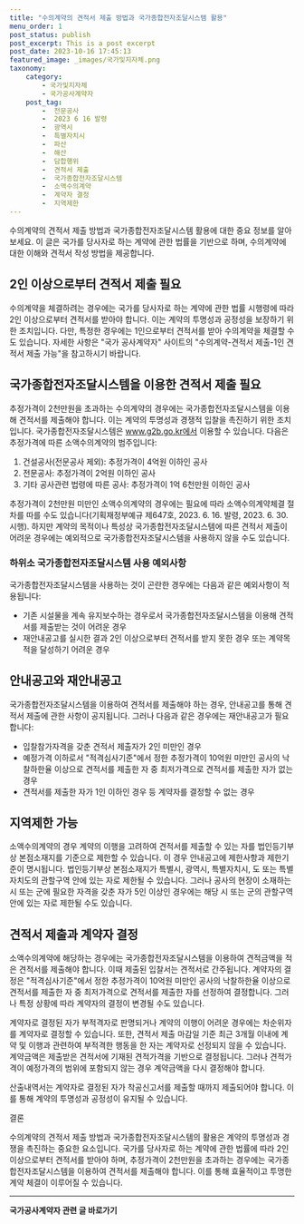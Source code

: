 ```yaml
---
title: "수의계약의 견적서 제출 방법과 국가종합전자조달시스템 활용"
menu_order: 1
post_status: publish
post_excerpt: This is a post excerpt
post_date: 2023-10-16 17:45:13
featured_image: _images/국가및지자체.png
taxonomy:
    category:
        - 국가및지자체
        - 국가공사계약자
    post_tag:
        -  전문공사
        -  2023 6 16 발령
        -  광역시
        -  특별자치시
        -  파산
        -  해산
        -  담합행위
        -  견적서 제출
        -  국가종합전자조달시스템
        -  소액수의계약
        -  계약자 결정
        -  지역제한
---
```



 수의계약의 견적서 제출 방법과 국가종합전자조달시스템 활용에 대한 중요 정보를 알아보세요. 이 글은 국가를 당사자로 하는 계약에 관한 법률을 기반으로 하며, 수의계약에 대한 이해와 견적서 작성 방법을 제공합니다.

##  2인 이상으로부터 견적서 제출 필요

수의계약을 체결하려는 경우에는 국가를 당사자로 하는 계약에 관한 법률 시행령에 따라 2인 이상으로부터 견적서를 받아야 합니다. 이는 계약의 투명성과 공정성을 보장하기 위한 조치입니다. 다만, 특정한 경우에는 1인으로부터 견적서를 받아 수의계약을 체결할 수도 있습니다. 자세한 사항은 "국가 공사계약자" 사이트의 "수의계약-견적서 제출-1인 견적서 제출 가능"을 참고하시기 바랍니다.

##  국가종합전자조달시스템을 이용한 견적서 제출 필요

추정가격이 2천만원을 초과하는 수의계약의 경우에는 국가종합전자조달시스템을 이용해 견적서를 제출해야 합니다. 이는 계약의 투명성과 경쟁적 입찰을 촉진하기 위한 조치입니다. 국가종합전자조달시스템은 www.g2b.go.kr에서 이용할 수 있습니다. 다음은 추정가격에 따른 소액수의계약의 범주입니다:

1. 건설공사(전문공사 제외): 추정가격이 4억원 이하인 공사
2. 전문공사: 추정가격이 2억원 이하인 공사
3. 기타 공사관련 법령에 따른 공사: 추정가격이 1억 6천만원 이하인 공사

추정가격이 2천만원 미만인 소액수의계약의 경우에는 필요에 따라 소액수의계약체결 절차를 따를 수도 있습니다(기획재정부예규 제647호, 2023. 6. 16. 발령, 2023. 6. 30. 시행). 하지만 계약의 목적이나 특성상 국가종합전자조달시스템에 따른 견적서 제출이 어려운 경우에는 예외적으로 국가종합전자조달시스템을 사용하지 않을 수도 있습니다.

### 하위소 국가종합전자조달시스템 사용 예외사항

국가종합전자조달시스템을 사용하는 것이 곤란한 경우에는 다음과 같은 예외사항이 적용됩니다:

- 기존 시설물을 계속 유지보수하는 경우로서 국가종합전자조달시스템을 이용해 견적서를 제출받는 것이 어려운 경우
- 재안내공고를 실시한 결과 2인 이상으로부터 견적서를 받지 못한 경우 또는 계약목적을 달성하기 어려운 경우

##  안내공고와 재안내공고

국가종합전자조달시스템을 이용하여 견적서를 제출해야 하는 경우, 안내공고를 통해 견적서 제출에 관한 사항이 공지됩니다. 그러나 다음과 같은 경우에는 재안내공고가 필요합니다:

- 입찰참가자격을 갖춘 견적서 제출자가 2인 미만인 경우
- 예정가격 이하로서 "적격심사기준"에서 정한 추정가격이 10억원 미만인 공사의 낙찰하한율 이상으로 견적서를 제출한 자 중 최저가격으로 견적서를 제출한 자가 없는 경우
- 견적서를 제출한 자가 1인 이하인 경우 등 계약자를 결정할 수 없는 경우

##  지역제한 가능

소액수의계약의 경우 계약의 이행을 고려하여 견적서를 제출할 수 있는 자를 법인등기부상 본점소재지를 기준으로 제한할 수 있습니다. 이 경우 안내공고에 제한사항과 제한기준이 명시됩니다. 법인등기부상 본점소재지가 특별시, 광역시, 특별자치시, 도 또는 특별자치도의 관할구역 안에 있는 자로 제한될 수 있습니다. 그러나 공사의 현장이 소재하는 시 또는 군에 필요한 자격을 갖춘 자가 5인 이상인 경우에는 해당 시 또는 군의 관할구역 안에 있는 자로 제한될 수도 있습니다.

##  견적서 제출과 계약자 결정

소액수의계약에 해당하는 경우에는 국가종합전자조달시스템을 이용하여 견적금액을 적은 견적서를 제출해야 합니다. 이때 제출된 입찰서는 견적서로 간주됩니다. 계약자의 결정은 "적격심사기준"에서 정한 추정가격이 10억원 미만인 공사의 낙찰하한율 이상으로 견적서를 제출한 자 중 최저가격으로 견적서를 제출한 자를 선정하여 결정합니다. 그러나 특정 상황에 따라 계약자의 결정이 변경될 수도 있습니다.

계약자로 결정된 자가 부적격자로 판명되거나 계약의 이행이 어려운 경우에는 차순위자를 계약자로 결정할 수 있습니다. 또한, 견적서 제출 마감일 기준 최근 3개월 이내에 계약 및 이행과 관련하여 부적격한 행동을 한 자는 계약자로 선정되지 않을 수 있습니다. 계약금액은 제출받은 견적서에 기재된 견적가격을 기반으로 결정됩니다. 그러나 견적가격이 예정가격의 범위에 포함되지 않는 경우 계약금액을 다시 결정해야 합니다.

산출내역서는 계약자로 결정된 자가 착공신고서를 제출할 때까지 제출되어야 합니다. 이를 통해 계약의 투명성과 공정성이 유지될 수 있습니다.

결론

수의계약의 견적서 제출 방법과 국가종합전자조달시스템의 활용은 계약의 투명성과 경쟁을 촉진하는 중요한 요소입니다. 국가를 당사자로 하는 계약에 관한 법률에 따라 2인 이상으로부터 견적서를 받아야 하며, 추정가격이 2천만원을 초과하는 경우에는 국가종합전자조달시스템을 이용하여 견적서를 제출해야 합니다. 이를 통해 효율적이고 투명한 계약 체결이 이루어질 수 있습니다.

<!-- wp:separator -->
<hr class="wp-block-separator has-alpha-channel-opacity"/>
<!-- /wp:separator -->

<!-- wp:group {"backgroundColor":"base","layout":{"type":"constrained"}} -->
<div class="wp-block-group has-base-background-color has-background"><!-- wp:paragraph {"align":"center","fontSize":"large"} -->
<p class="has-text-align-center has-large-font-size"><strong>국가공사계약자 관련 글 바로가기</strong></p>
<!-- /wp:paragraph -->


<!-- wp:latest-posts
{"categories":[{"id":6878,"count":19,"description":"","link":"https://uknowlaw.com/category/%ea%b5%ad%ea%b0%80%ea%b3%b5%ec%82%ac%ea%b3%84%ec%95%bd%ec%9e%90/","name":"국가공사계약자","slug":"국가공사계약자","taxonomy":"category","parent":0,"meta":[],"_links":{"self":[{"href":"https://uknowlaw.com/wp-json/wp/v2/categories/6878"}],"collection":[{"href":"https://uknowlaw.com/wp-json/wp/v2/categories"}],"about":[{"href":"https://uknowlaw.com/wp-json/wp/v2/taxonomies/category"}],"wp:post_type":[{"href":"https://uknowlaw.com/wp-json/wp/v2/posts?categories=6878"}],"curies":[{"name":"wp","href":"https://api.w.org/{rel}","templated":true}]}}],"postsToShow":100,"excerptLength":28,"postLayout":"grid","columns":2,"featuredImageAlign":"left","featuredImageSizeSlug":"large","fontSize":"medium"} /--></div>
<!-- /wp:group -->